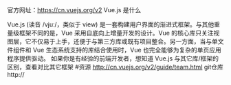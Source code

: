 官方网址：https://cn.vuejs.org/v2
Vue.js 是什么

Vue.js (读音 /vjuː/，类似于 view) 是一套构建用户界面的渐进式框架。与其他重量级框架不同的是，Vue 采用自底向上增量开发的设计。Vue 的核心库只关注视图层，它不仅易于上手，还便于与第三方库或既有项目整合。另一方面，当与单文件组件和 Vue 生态系统支持的库结合使用时，Vue 也完全能够为复杂的单页应用程序提供驱动。
如果你是有经验的前端开发者，想知道 Vue.js 与其它库/框架的区别，查看对比其它框架
#资源
http://cn.vuejs.org/v2/guide/team.html
git仓库
http://